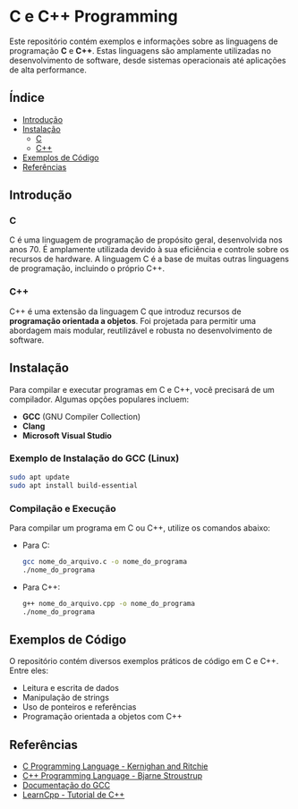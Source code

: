 # C e C++ Programming

Este repositório contém exemplos e informações sobre as linguagens de programação **C** e **C++**. Estas linguagens são amplamente utilizadas no desenvolvimento de software, desde sistemas operacionais até aplicações de alta performance.

## Índice

- [Introdução](#introdução)
- [Instalação](#instalação)
  - [C](#c)
  - [C++](#c-1)
- [Exemplos de Código](#exemplos-de-código)
- [Referências](#referências)

## Introdução

### C

C é uma linguagem de programação de propósito geral, desenvolvida nos anos 70. É amplamente utilizada devido à sua eficiência e controle sobre os recursos de hardware. A linguagem C é a base de muitas outras linguagens de programação, incluindo o próprio C++.

### C++

C++ é uma extensão da linguagem C que introduz recursos de **programação orientada a objetos**. Foi projetada para permitir uma abordagem mais modular, reutilizável e robusta no desenvolvimento de software.

## Instalação

Para compilar e executar programas em C e C++, você precisará de um compilador. Algumas opções populares incluem:

- **GCC** (GNU Compiler Collection)
- **Clang**
- **Microsoft Visual Studio**

### Exemplo de Instalação do GCC (Linux)

```bash
sudo apt update
sudo apt install build-essential
```

### Compilação e Execução

Para compilar um programa em C ou C++, utilize os comandos abaixo:

- Para C:

  ```bash
  gcc nome_do_arquivo.c -o nome_do_programa
  ./nome_do_programa
  ```

- Para C++:

  ```bash
  g++ nome_do_arquivo.cpp -o nome_do_programa
  ./nome_do_programa
  ```

## Exemplos de Código

O repositório contém diversos exemplos práticos de código em C e C++. Entre eles:

- Leitura e escrita de dados
- Manipulação de strings
- Uso de ponteiros e referências
- Programação orientada a objetos com C++

## Referências

- [C Programming Language - Kernighan and Ritchie](https://en.wikipedia.org/wiki/The_C_Programming_Language)
- [C++ Programming Language - Bjarne Stroustrup](https://en.wikipedia.org/wiki/C%2B%2B)
- [Documentação do GCC](https://gcc.gnu.org/onlinedocs/gcc/)
- [LearnCpp - Tutorial de C++](https://www.learncpp.com/)
